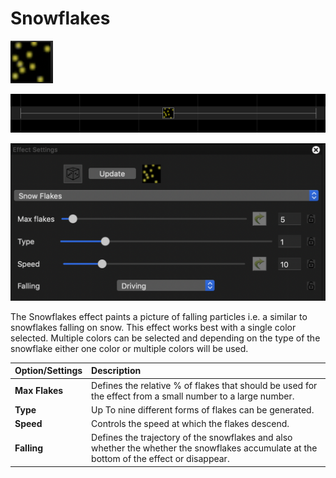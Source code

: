 # Snowflakes

![Icon](../../.gitbook/assets/image%20%28294%29.png)

![Sequencer Grid](../../.gitbook/assets/image%20%28209%29.png)

![](../../.gitbook/assets/image%20%28462%29.png)

The Snowflakes effect paints a picture of falling particles i.e. a similar to snowflakes falling on snow.  This effect works best with a single color selected. Multiple colors can be selected and depending on the type of the snowflake either one color or multiple colors will be used.

| Option/Settings | Description |
| :--- | :--- |
| **Max Flakes** | Defines the relative % of flakes that should be used for the effect from a small number to a large number. |
| **Type** | Up To nine different forms of flakes can be generated. |
| **Speed** | Controls the speed at which the flakes descend. |
| **Falling** | Defines the trajectory of the snowflakes and also whether the whether the snowflakes accumulate at the bottom of the effect or disappear. |

